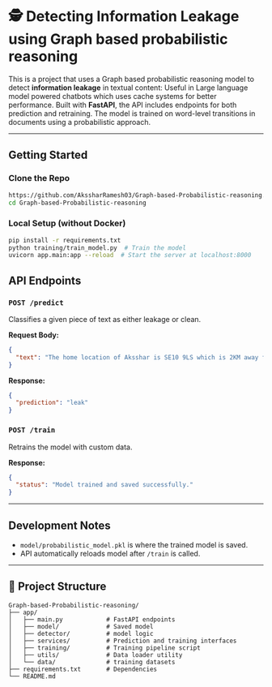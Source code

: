 # 🕵️ Detecting Information Leakage using Graph based probabilistic reasoning

This is a project that uses a  Graph based probabilistic reasoning model to detect **information leakage** in textual content: Useful in Large language model powered chatbots which uses cache systems for better performance.
Built with **FastAPI**, the API includes endpoints for both prediction and retraining. The model is trained on word-level transitions in documents using a probabilistic approach.

---

## Getting Started

### Clone the Repo
```bash
https://github.com/AkssharRamesh03/Graph-based-Probabilistic-reasoning.git
cd Graph-based-Probabilistic-reasoning
```

### Local Setup (without Docker)
```bash
pip install -r requirements.txt
python training/train_model.py  # Train the model
uvicorn app.main:app --reload  # Start the server at localhost:8000
```

## API Endpoints

### `POST /predict`
Classifies a given piece of text as either leakage or clean.

**Request Body:**
```json
{
  "text": "The home location of Aksshar is SE10 9LS which is 2KM away from the Greenwich NHS Hospital."
}
```
**Response:**
```json
{
  "prediction": "leak"
}
```

### `POST /train`
Retrains the model with custom data.

**Response:**
```json
{
  "status": "Model trained and saved successfully."
}
```

---

## Development Notes
- `model/probabilistic_model.pkl` is where the trained model is saved.
- API automatically reloads model after `/train` is called.

---

## 📁 Project Structure
```
Graph-based-Probabilistic-reasoning/
├── app/
│   ├── main.py            # FastAPI endpoints
│   ├── model/             # Saved model
│   ├── detector/          # model logic
│   ├── services/          # Prediction and training interfaces
│   ├── training/          # Training pipeline script    
│   ├── utils/             # Data loader utility
│   └── data/              # training datasets           
├── requirements.txt       # Dependencies
└── README.md
```
